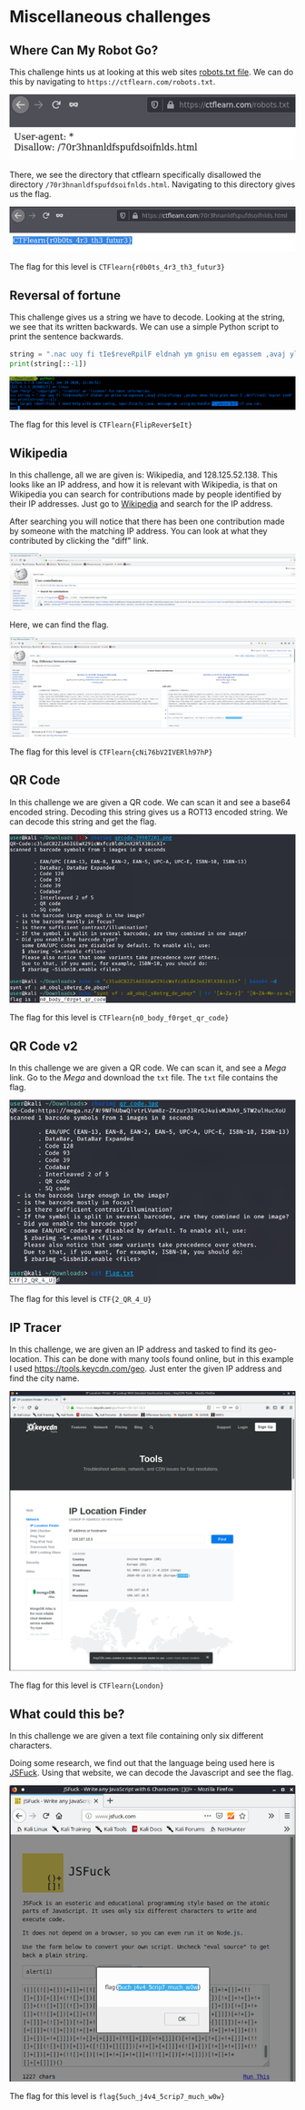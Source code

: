 # Miscellaneous challenges

## Where Can My Robot Go?

This challenge hints us at looking at this web sites [robots.txt file](https://www.robotstxt.org/). We can do this by navigating to `https://ctflearn.com/robots.txt`.

<img src="images/WhereCanMyRobotGo-1.png">

There, we see the directory that ctflearn specifically disallowed the directory `/70r3hnanldfspufdsoifnlds.html`. Navigating to this directory gives us the flag. 

<img src="images/WhereCanMyRobotGo-2.png"> 

The flag for this level is `CTFlearn{r0b0ts_4r3_th3_futur3}`

## Reversal of fortune

This challenge gives us a string we have to decode. Looking at the string, we see that its written backwards. We can use a simple Python script to print the sentence backwards.

```python
string = ".nac uoy fi tIe$reveRpilF eldnah ym gnisu em egassem ,avaj yllacificeps ,gnidoc emos htiw pleh deen I ,deifitnedi tegrat txeN"
print(string[::-1])
```

<img src="images/ReversalOfFortune-1.png">

The flag for this level is `CTFlearn{FlipRever$eIt}`

## Wikipedia

In this challenge, all we are given is: Wikipedia, and 128.125.52.138. This looks like an IP address, and how it is relevant with Wikipedia, is that on Wikipedia you can search for contributions made by people identified by their IP addresses. Just go to [Wikipedia](https://www.wikipedia.org/) and search for the IP address. 

After searching you will notice that there has been one contribution made by someone with the matching IP address. You can look at what they contributed by clicking the "diff" link. 

<img src="images/Wikipedia-1.png">

Here, we can find the flag. 

<img src="images/Wikipedia-2.png">

The flag for this level is `CTFlearn{cNi76bV2IVERlh97hP}`

## QR Code

In this challenge we are given a QR code. We can scan it and see a base64 encoded string. Decoding this string gives us a ROT13 encoded string. We can decode this string and get the flag. 

<img src="images/QRCode-1.png">

The flag for this level is `CTFlearn{n0_body_f0rget_qr_code}`

## QR Code v2

In this challenge we are given a QR code. We can scan it, and see a *Mega* link. Go to the *Mega* and download the `txt` file. The `txt` file contains the flag. 

<img src="images/QRCodeV2-1.png">

The flag for this level is `CTF{2_QR_4_U}`

## IP Tracer

In this challenge, we are given an IP address and tasked to find its geo-location. This can be done with many tools found online, but in this example I used https://tools.keycdn.com/geo. Just enter the given IP address and find the city name.

<img src="images/IPTracer-1.png">

The flag for this level is `CTFlearn{London}`

## What could this be?

In this challenge we are given a text file containing only six different characters. 

Doing some research, we find out that the language being used here is [JSFuck](http://www.jsfuck.com/). Using that website, we can decode the Javascript and see the flag. 

<img src="images/WhatCouldThisBe-1.png">

The flag for this level is `flag{5uch_j4v4_5crip7_much_w0w}`